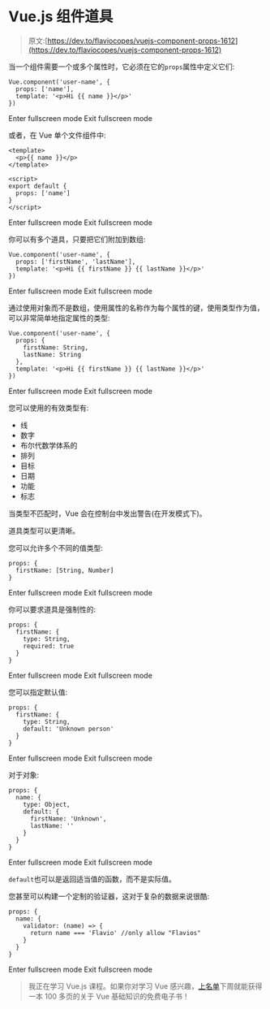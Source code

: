 # Vue.js 组件道具

> 原文:[https://dev.to/flaviocopes/vuejs-component-props-1612](https://dev.to/flaviocopes/vuejs-component-props-1612)

当一个组件需要一个或多个属性时，它必须在它的`props`属性中定义它们:

```
Vue.component('user-name', {
  props: ['name'],
  template: '<p>Hi {{ name }}</p>'
}) 
```

Enter fullscreen mode Exit fullscreen mode

或者，在 Vue 单个文件组件中:

```
<template>
  <p>{{ name }}</p>
</template>

<script>
export default {
  props: ['name']
}
</script> 
```

Enter fullscreen mode Exit fullscreen mode

你可以有多个道具，只要把它们附加到数组:

```
Vue.component('user-name', {
  props: ['firstName', 'lastName'],
  template: '<p>Hi {{ firstName }} {{ lastName }}</p>'
}) 
```

Enter fullscreen mode Exit fullscreen mode

通过使用对象而不是数组，使用属性的名称作为每个属性的键，使用类型作为值，可以非常简单地指定属性的类型:

```
Vue.component('user-name', {
  props: {
    firstName: String,
    lastName: String
  },
  template: '<p>Hi {{ firstName }} {{ lastName }}</p>'
}) 
```

Enter fullscreen mode Exit fullscreen mode

您可以使用的有效类型有:

*   线
*   数字
*   布尔代数学体系的
*   排列
*   目标
*   日期
*   功能
*   标志

当类型不匹配时，Vue 会在控制台中发出警告(在开发模式下)。

道具类型可以更清晰。

您可以允许多个不同的值类型:

```
props: {
  firstName: [String, Number]
} 
```

Enter fullscreen mode Exit fullscreen mode

你可以要求道具是强制性的:

```
props: {
  firstName: {
    type: String,
    required: true
  }
} 
```

Enter fullscreen mode Exit fullscreen mode

您可以指定默认值:

```
props: {
  firstName: {
    type: String,
    default: 'Unknown person'
  }
} 
```

Enter fullscreen mode Exit fullscreen mode

对于对象:

```
props: {
  name: {
    type: Object,
    default: {
      firstName: 'Unknown',
      lastName: ''
    }
  }
} 
```

Enter fullscreen mode Exit fullscreen mode

`default`也可以是返回适当值的函数，而不是实际值。

您甚至可以构建一个定制的验证器，这对于复杂的数据来说很酷:

```
props: {
  name: {
    validator: (name) => {
      return name === 'Flavio' //only allow "Flavios"
    }
  }
} 
```

Enter fullscreen mode Exit fullscreen mode

> 我正在学习 Vue.js 课程。如果你对学习 Vue 感兴趣，[上名单](https://flaviocopes.com/course/vue/)下周就能获得一本 100 多页的关于 Vue 基础知识的免费电子书！